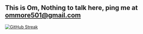 ## This is Om, Nothing to talk here, ping me at ommore501@gmail.com

[![GitHub Streak](http://github-readme-streak-stats.herokuapp.com?user=thisisommore&theme=radical&hide_border=true)](https://git.io/streak-stats)
